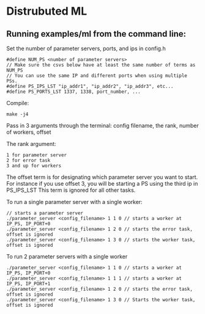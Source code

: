# Distrubuted ML 

## Running examples/ml from the command line:


Set the number of parameter servers, ports, and ips in config.h

```
#define NUM_PS <number of parameter servers>
// Make sure the csvs below have at least the same number of terms as NUM_PS
// You can use the same IP and different ports when using multiple PSs.
#define PS_IPS_LST "ip_addr1", "ip_addr2", "ip_addr3", etc... 
#define PS_PORTS_LST 1337, 1338, port_number, ...
```


Compile:

``` 
make -j4
```

Pass in 3 arguments through the terminal: config filename, the rank, number of workers, offset  

The rank argument:
```
1 for parameter server
2 for error task
3 and up for workers
```
The offset term is for designating which parameter server you want to start.  
For instance if you use offset 3, you will be starting a PS using the third ip in PS_IPS_LST
This term is ignored for all other tasks. 


To run a single parameter server with a single worker:
```
// starts a parameter server
./parameter_server <config_filename> 1 1 0 // starts a worker at IP_PS, IP_PORT+0
./parameter_server <config_filename> 1 2 0 // starts the error task, offset is ignored
./parameter_server <config_filename> 1 3 0 // starts the worker task, offset is ignored
```

To run 2 parameter servers with a single worker
```
./parameter_server <config_filename> 1 1 0 // starts a worker at IP_PS, IP_PORT+0
./parameter_server <config_filename> 1 1 1 // starts a worker at IP_PS, IP_PORT+1
./parameter_server <config_filename> 1 2 0 // starts the error task, offset is ignored
./parameter_server <config_filename> 1 3 0 // Starts the worker task, offset is ignored
```

